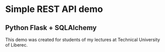 # Simple REST API demo 
## Python Flask + SQLAlchemy 

This demo was created for students of my lectures at Technical University of Liberec. 

